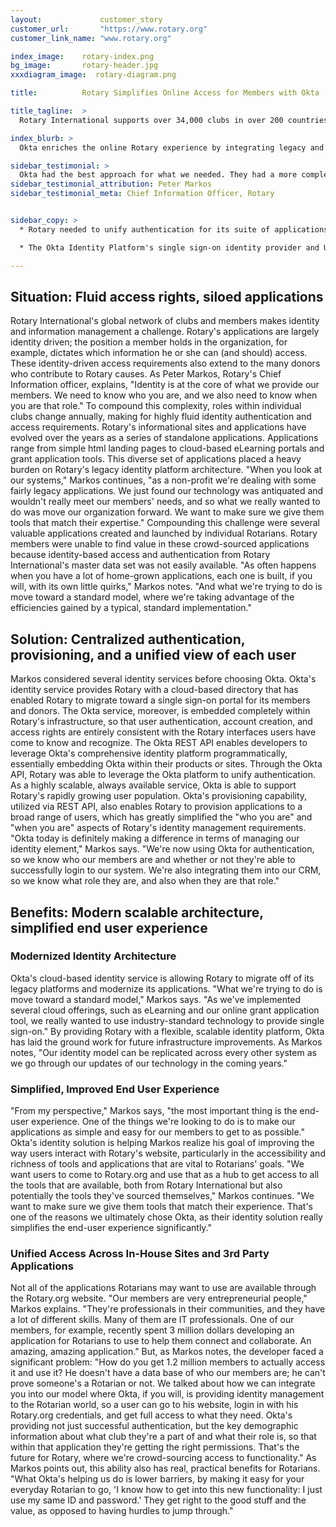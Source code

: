 ```yaml
---
layout:             customer_story
customer_url:       "https://www.rotary.org"
customer_link_name: "www.rotary.org"

index_image:    rotary-index.png
bg_image:       rotary-header.jpg
xxxdiagram_image:  rotary-diagram.png

title:          Rotary Simplifies Online Access for Members with Okta

title_tagline:  >
  Rotary International supports over 34,000 clubs in over 200 countries. A total of 1.2 million men and women are Rotarians. The organization’s wide range of charitable activities include everything from local literacy programs and food banks to co-leading the  global effort to eradicate polio, a goal 99 percent accomplished. Rotary’s international partners include the World Health Organization and UNICEF.

index_blurb: >
  Okta enriches the online Rotary experience by integrating legacy and third-party platforms with a new central Rotary authentication system, enabling members of the Rotary community worldwide to work more effectively and productively for the good of their neighbors

sidebar_testimonial: >
  Okta had the best approach for what we needed. They had a more complete vision to managing identity, and the integration and single sign-on approach was very consistent with what we needed to have happen in the coming years for our user base.
sidebar_testimonial_attribution: Peter Markos
sidebar_testimonial_meta: Chief Information Officer, Rotary


sidebar_copy: >
  * Rotary needed to unify authentication for its suite of applications for over 1.2M members, and provide for an integrated experience across crowd-sourced applications created by the Rotary community.

  * The Okta Identity Platform's single sign-on identity provider and Universal Directory with integration to Rotary's CRM system, provide a unified view of all members and seamless access across a suite of applications.

---
```




## Situation: Fluid access rights, siloed applications

Rotary International's global network of clubs and members makes identity and information management a challenge. Rotary's applications are largely identity driven; the position a member holds in the organization, for example, dictates which information he or she can (and should) access. These identity-driven access requirements also extend to the many donors who contribute to Rotary causes. As Peter Markos, Rotary's Chief Information officer, explains, "Identity is at the core of what we provide our members. We need to know who you are, and we also need to know when you are that role." To compound this complexity, roles within individual clubs change annually, making for highly fluid identity authentication and access requirements.
Rotary's informational sites and applications have evolved over the years as a series of standalone applications. Applications range from simple html landing pages to cloud-based eLearning portals and grant application tools. This diverse set of applications placed a heavy burden on Rotary's legacy identity platform architecture. "When you look at our systems," Markos continues, "as a non-profit we're dealing with some fairly legacy applications. We just found our technology was antiquated and wouldn't really meet our members' needs, and so what we really wanted to do was move our organization forward. We want to make sure we give them tools that match their expertise." Compounding this challenge were several valuable applications created and launched by individual Rotarians. Rotary members were unable to find value in these crowd-sourced applications because identity-based access and authentication from Rotary International's master data set was not easily available. "As often happens when you have a lot of home-grown applications, each one is built, if you will, with its own little quirks," Markos notes. "And what we're trying to do is move toward a standard model, where we're taking advantage of the efficiencies gained by a typical, standard implementation."

## Solution: Centralized authentication, provisioning, and a unified view of each user

Markos considered several identity services before choosing Okta. Okta's identity service provides Rotary with a cloud-based directory that has enabled Rotary to migrate toward a single sign-on portal for its members and donors. The Okta service, moreover, is embedded completely within Rotary's infrastructure, so that user authentication, account creation, and access rights are entirely consistent with the Rotary interfaces users have come to know and recognize.
The Okta REST API enables developers to leverage Okta's comprehensive identity platform programmatically, essentially embedding Okta within their products or sites.  Through the Okta API, Rotary was able to leverage the Okta platform to unify authentication.  As a highly scalable, always available service, Okta is able to support Rotary's rapidly growing user population.  Okta's provisioning capability, utilized via REST API, also enables Rotary to provision applications to a broad range of users, which has greatly simplified the "who you are" and "when you are" aspects of Rotary's identity management requirements. "Okta today is definitely making a difference in terms of managing our identity element," Markos says. "We're now using Okta for authentication, so we know who our members are and whether or not they're able to successfully login to our system. We're also integrating them into our CRM, so we know what role they are, and also when they are that role."

## Benefits: Modern scalable architecture, simplified end user experience

### Modernized Identity Architecture

Okta's cloud-based identity service is allowing Rotary to migrate off of its legacy platforms and modernize its applications. "What we're trying to do is move toward a standard model," Markos says. "As we've implemented several cloud offerings, such as eLearning and our online grant application tool, we really wanted to use industry-standard technology to provide single sign-on." By providing Rotary with a flexible, scalable identity platform, Okta has laid the ground work for future infrastructure improvements. As Markos notes, "Our identity model can be replicated across every other system as we go through our updates of our technology in the coming years."

### Simplified, Improved End User Experience

"From my perspective," Markos says, "the most important thing is the end-user experience. One of the things we're looking to do is to make our applications as simple and easy for our members to get to as possible." Okta's identity solution is helping Markos realize his goal of improving the way users interact with Rotary's website, particularly in the accessibility and richness of tools and applications that are vital to Rotarians' goals. "We want users to come to Rotary.org and use that as a hub to get access to all the tools that are available, both from Rotary International but also potentially the tools they've sourced themselves," Markos continues. "We want to make sure we give them tools that match their experience. That's one of the reasons we ultimately chose Okta, as their identity solution really simplifies the end-user experience significantly."

### Unified Access Across In-House Sites and 3rd Party Applications

Not all of the applications Rotarians may want to use are available through the Rotary.org website. "Our members are very entrepreneurial people," Markos explains. "They're professionals in their communities, and they have a lot of different skills. Many of them are IT professionals. One of our members, for example, recently spent 3 million dollars developing an application for Rotarians to use to help them connect and collaborate. An amazing, amazing application." But, as Markos notes, the developer faced a significant problem: "How do you get 1.2 million members to actually access it and use it? He doesn't have a data base of who our members are; he can't prove someone's a Rotarian or not. We talked about how we can integrate you into our model where Okta, if you will, is providing identity management to the Rotarian world, so a user can go to his website, login in with his Rotary.org credentials, and get full access to what they need. Okta's providing not just successful authentication, but the key demographic information about what club they're a part of and what their role is, so that within that application they're getting the right permissions. That's the future for Rotary, where we're crowd-sourcing access to functionality." As Markos points out, this ability also has real, practical benefits for Rotarians. "What Okta's helping us do is lower barriers, by making it easy for your everyday Rotarian to go, 'I know how to get into this new functionality: I just use my same ID and password.' They get right to the good stuff and the value, as opposed to having hurdles to jump through."

